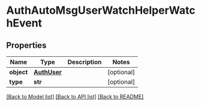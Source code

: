 # AuthAutoMsgUserWatchHelperWatchEvent

## Properties
Name | Type | Description | Notes
------------ | ------------- | ------------- | -------------
**object** | [**AuthUser**](AuthUser.md) |  | [optional] 
**type** | **str** |  | [optional] 

[[Back to Model list]](../README.md#documentation-for-models) [[Back to API list]](../README.md#documentation-for-api-endpoints) [[Back to README]](../README.md)


